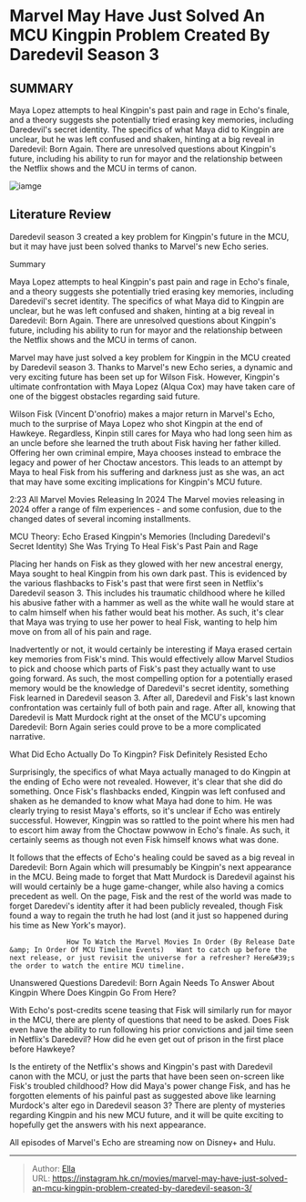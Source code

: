 # Marvel May Have Just Solved An MCU Kingpin Problem Created By Daredevil Season 3


## SUMMARY 



  Maya Lopez attempts to heal Kingpin&#39;s past pain and rage in Echo&#39;s finale, and a theory suggests she potentially tried erasing key memories, including Daredevil&#39;s secret identity.   The specifics of what Maya did to Kingpin are unclear, but he was left confused and shaken, hinting at a big reveal in Daredevil: Born Again.   There are unresolved questions about Kingpin&#39;s future, including his ability to run for mayor and the relationship between the Netflix shows and the MCU in terms of canon.  

![iamge](https://static1.srcdn.com/wordpress/wp-content/uploads/2024/01/custom-image-with-mcu-kingpin-and-daredevil.jpg)

## Literature Review

Daredevil season 3 created a key problem for Kingpin&#39;s future in the MCU, but it may have just been solved thanks to Marvel&#39;s new Echo series.





Summary

  Maya Lopez attempts to heal Kingpin&#39;s past pain and rage in Echo&#39;s finale, and a theory suggests she potentially tried erasing key memories, including Daredevil&#39;s secret identity.   The specifics of what Maya did to Kingpin are unclear, but he was left confused and shaken, hinting at a big reveal in Daredevil: Born Again.   There are unresolved questions about Kingpin&#39;s future, including his ability to run for mayor and the relationship between the Netflix shows and the MCU in terms of canon.  







Marvel may have just solved a key problem for Kingpin in the MCU created by Daredevil season 3. Thanks to Marvel&#39;s new Echo series, a dynamic and very exciting future has been set up for Wilson Fisk. However, Kingpin&#39;s ultimate confrontation with Maya Lopez (Alqua Cox) may have taken care of one of the biggest obstacles regarding said future.

Wilson Fisk (Vincent D&#39;onofrio) makes a major return in Marvel&#39;s Echo, much to the surprise of Maya Lopez who shot Kingpin at the end of Hawkeye. Regardless, Kinpin still cares for Maya who had long seen him as an uncle before she learned the truth about Fisk having her father killed. Offering her own criminal empire, Maya chooses instead to embrace the legacy and power of her Choctaw ancestors. This leads to an attempt by Maya to heal Fisk from his suffering and darkness just as she was, an act that may have some exciting implications for Kingpin&#39;s MCU future.

  2:23                       All Marvel Movies Releasing In 2024   The Marvel movies releasing in 2024 offer a range of film experiences - and some confusion, due to the changed dates of several incoming installments.   





 MCU Theory: Echo Erased Kingpin&#39;s Memories (Including Daredevil&#39;s Secret Identity) 
She Was Trying To Heal Fisk&#39;s Past Pain and Rage
         

Placing her hands on Fisk as they glowed with her new ancestral energy, Maya sought to heal Kingpin from his own dark past. This is evidenced by the various flashbacks to Fisk&#39;s past that were first seen in Netflix&#39;s Daredevil season 3. This includes his traumatic childhood where he killed his abusive father with a hammer as well as the white wall he would stare at to calm himself when his father would beat his mother. As such, it&#39;s clear that Maya was trying to use her power to heal Fisk, wanting to help him move on from all of his pain and rage.

Inadvertently or not, it would certainly be interesting if Maya erased certain key memories from Fisk&#39;s mind. This would effectively allow Marvel Studios to pick and choose which parts of Fisk&#39;s past they actually want to use going forward. As such, the most compelling option for a potentially erased memory would be the knowledge of Daredevil&#39;s secret identity, something Fisk learned in Daredevil season 3. After all, Daredevil and Fisk&#39;s last known confrontation was certainly full of both pain and rage. After all, knowing that Daredevil is Matt Murdock right at the onset of the MCU&#39;s upcoming Daredevil: Born Again series could prove to be a more complicated narrative.






 What Did Echo Actually Do To Kingpin? 
Fisk Definitely Resisted Echo
          

Surprisingly, the specifics of what Maya actually managed to do Kingpin at the ending of Echo were not revealed. However, it&#39;s clear that she did do something. Once Fisk&#39;s flashbacks ended, Kingpin was left confused and shaken as he demanded to know what Maya had done to him. He was clearly trying to resist Maya&#39;s efforts, so it&#39;s unclear if Echo was entirely successful. However, Kingpin was so rattled to the point where his men had to escort him away from the Choctaw powwow in Echo&#39;s finale. As such, it certainly seems as though not even Fisk himself knows what was done.

It follows that the effects of Echo&#39;s healing could be saved as a big reveal in Daredevil: Born Again which will presumably be Kingpin&#39;s next appearance in the MCU. Being made to forget that Matt Murdock is Daredevil against his will would certainly be a huge game-changer, while also having a comics precedent as well. On the page, Fisk and the rest of the world was made to forget Daredevi&#39;s identity after it had been publicly revealed, though Fisk found a way to regain the truth he had lost (and it just so happened during his time as New York&#39;s mayor).




                  How To Watch the Marvel Movies In Order (By Release Date &amp; In Order Of MCU Timeline Events)   Want to catch up before the next release, or just revisit the universe for a refresher? Here&#39;s the order to watch the entire MCU timeline.   



 Unanswered Questions Daredevil: Born Again Needs To Answer About Kingpin 
Where Does Kingpin Go From Here?
          

With Echo&#39;s post-credits scene teasing that Fisk will similarly run for mayor in the MCU, there are plenty of questions that need to be asked. Does Fisk even have the ability to run following his prior convictions and jail time seen in Netflix&#39;s Daredevil? How did he even get out of prison in the first place before Hawkeye?

Is the entirety of the Netflix&#39;s shows and Kingpin&#39;s past with Daredevil canon with the MCU, or just the parts that have been seen on-screen like Fisk&#39;s troubled childhood? How did Maya&#39;s power change Fisk, and has he forgotten elements of his painful past as suggested above like learning Murdock&#39;s alter ego in Daredevil season 3? There are plenty of mysteries regarding Kingpin and his new MCU future, and it will be quite exciting to hopefully get the answers with his next appearance.






All episodes of Marvel&#39;s Echo are streaming now on Disney&#43; and Hulu.





---

> Author: [Ella](https://instagram.hk.cn/)  
> URL: https://instagram.hk.cn/movies/marvel-may-have-just-solved-an-mcu-kingpin-problem-created-by-daredevil-season-3/  

